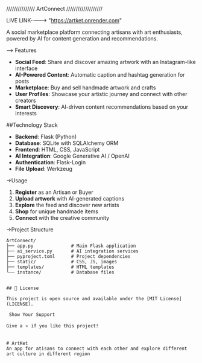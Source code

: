 
/////////////// ArtConnect ///////////////////

LIVE LINK----> "https://artket.onrender.com"

A social marketplace platform connecting artisans with art enthusiasts, powered by AI for content generation and recommendations.

--> Features

- **Social Feed**: Share and discover amazing artwork with an Instagram-like interface
- **AI-Powered Content**: Automatic caption and hashtag generation for posts
- **Marketplace**: Buy and sell handmade artwork and crafts
- **User Profiles**: Showcase your artistic journey and connect with other creators
- **Smart Discovery**: AI-driven content recommendations based on your interests



##Technology Stack

- **Backend**: Flask (Python)
- **Database**: SQLite with SQLAlchemy ORM
- **Frontend**: HTML, CSS, JavaScript
- **AI Integration**: Google Generative AI / OpenAI
- **Authentication**: Flask-Login
- **File Upload**: Werkzeug



->Usage

1. **Register** as an Artisan or Buyer
2. **Upload artwork** with AI-generated captions
3. **Explore** the feed and discover new artists
4. **Shop** for unique handmade items
5. **Connect** with the creative community

->Project Structure

```
ArtConnect/
├── app.py              # Main Flask application
├── ai_service.py       # AI integration services
├── pyproject.toml      # Project dependencies
├── static/             # CSS, JS, images
├── templates/          # HTML templates
└── instance/           # Database files


## 📄 License

This project is open source and available under the [MIT License](LICENSE).

 Show Your Support

Give a ⭐️ if you like this project!


# ArtKet
An app for atisans to connect with each other and explore different art culture in different region

